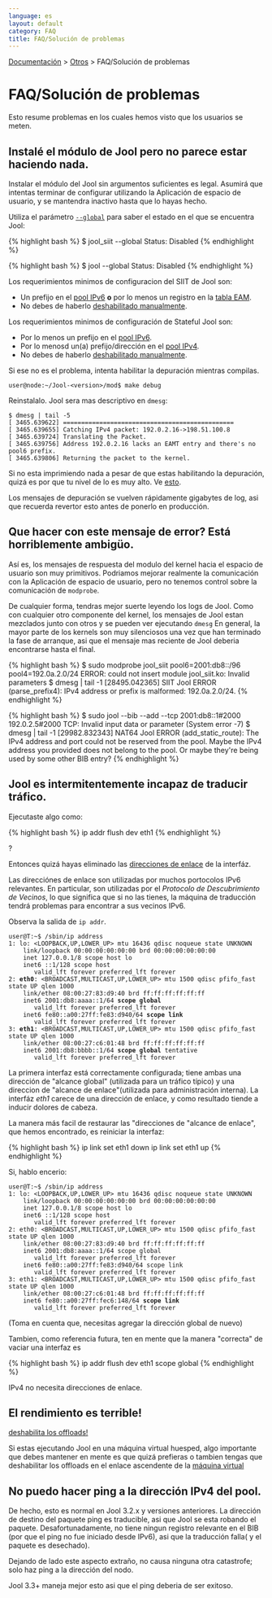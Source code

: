 ```yaml
---
language: es
layout: default
category: FAQ
title: FAQ/Solución de problemas
---
```


[Documentación](documentation.html) > [Otros](documentation.html#miscellaneous) > FAQ/Solución de problemas

# FAQ/Solución de problemas

Esto resume problemas en los cuales hemos visto que los usuarios se meten.


## Instalé el módulo de Jool pero no parece estar haciendo nada.

Instalar el módulo del Jool sin argumentos suficientes es legal. Asumirá que intentas terminar de configurar utilizando la Aplicación de espacio de usuario, y se mantendra inactivo hasta que lo hayas hecho.

Utiliza el parámetro [`--global`](usr-flags-global.html#description) para saber el estado en el que se encuentra Jool:

{% highlight bash %}
$ jool_siit --global
  Status: Disabled
{% endhighlight %}

{% highlight bash %}
$ jool --global
  Status: Disabled
{% endhighlight %}

Los requerimientos minimos de configuracion del SIIT de Jool son:

- Un prefijo en el [pool IPv6](usr-flags-pool6.html) **o** por lo menos un registro en la [tabla EAM](usr-flags-eamt.html).
- No debes de haberlo [deshabilitado manualmente](usr-flags-global.html#enable---disable).

Los requerimientos minimos de configuración de Stateful Jool son:

- Por lo menos un prefijo en el [pool IPv6](usr-flags-pool6.html).
- Por lo menosd un(a) prefijo/dirección en el [pool IPv4](usr-flags-pool4.html).
- No debes de haberlo [deshabilitado manualmente](usr-flags-global.html#enable---disable).


Si ese no es el problema, intenta habilitar la depuración mientras compilas.

	user@node:~/Jool-<version>/mod$ make debug

Reinstalalo. Jool sera mas descriptivo en `dmesg`:

	$ dmesg | tail -5
	[ 3465.639622] ===============================================
	[ 3465.639655] Catching IPv4 packet: 192.0.2.16->198.51.100.8
	[ 3465.639724] Translating the Packet.
	[ 3465.639756] Address 192.0.2.16 lacks an EAMT entry and there's no pool6 prefix.
	[ 3465.639806] Returning the packet to the kernel.

Si no esta imprimiendo nada a pesar de que estas habilitando la depuración, quizá es por que tu nivel de lo es muy alto. Ve [esto](http://elinux.org/Debugging_by_printing#Log_Levels).

Los mensajes de depuración se vuelven rápidamente gigabytes de log, asi que recuerda revertor esto antes de ponerlo en producción.


## Que hacer con este mensaje de error? Está horriblemente ambigüo.

Así es, los mensajes de respuesta del modulo del kernel hacia el espacio de usuario son muy primitivos. Podriamos mejorar realmente la comunicación con la Aplicación de espacio de usuario, pero no tenemos control sobre la comunicación de `modprobe`.

De cualquier forma, tendras mejor suerte leyendo los logs de Jool. Como con cualquier otro componente del kernel, los mensajes de Jool estan mezclados junto con otros y se pueden ver ejecutando `dmesg` En general, la mayor parte de los kernels son muy silenciosos una vez que han terminado la fase de arranque, asi que el mensaje mas reciente de Jool deberia encontrarse hasta el final.


{% highlight bash %}
$ sudo modprobe jool_siit pool6=2001:db8::/96 pool4=192.0a.2.0/24
ERROR: could not insert module jool_siit.ko: Invalid parameters
$ dmesg | tail -1
[28495.042365] SIIT Jool ERROR (parse_prefix4): IPv4 address or prefix is malformed:
192.0a.2.0/24.
{% endhighlight %}

{% highlight bash %}
$ sudo jool --bib --add --tcp 2001:db8::1#2000 192.0.2.5#2000
TCP:
Invalid input data or parameter (System error -7)
$ dmesg | tail -1
[29982.832343] NAT64 Jool ERROR (add_static_route): The IPv4 address and port could not be
reserved from the pool. Maybe the IPv4 address you provided does not belong to the pool.
Or maybe they're being used by some other BIB entry?
{% endhighlight %}

## Jool es intermitentemente incapaz de traducir tráfico.

Ejecutaste algo como:

{% highlight bash %}
ip addr flush dev eth1
{% endhighlight %}

?

Entonces quizá hayas eliminado las [direcciones de enlace](http://es.wikipedia.org/wiki/Direcci%C3%B3n_de_Enlace-Local) de la interfáz.

Las direcciónes de enlace son utilizadas por muchos portocolos IPv6 relevantes. En particular, son utilizadas por el *Protocolo de Descubrimiento de Vecinos*, lo que significa que si no las tienes, la máquina de traducción tendrá problemas para encontrar a sus vecinos IPv6.

Observa la salida de `ip addr`.

<div class="highlight"><pre><code class="bash">user@T:~$ /sbin/ip address
1: lo: &lt;LOOPBACK,UP,LOWER_UP&gt; mtu 16436 qdisc noqueue state UNKNOWN 
    link/loopback 00:00:00:00:00:00 brd 00:00:00:00:00:00
    inet 127.0.0.1/8 scope host lo
    inet6 ::1/128 scope host 
       valid_lft forever preferred_lft forever
2: <strong>eth0</strong>: &lt;BROADCAST,MULTICAST,UP,LOWER_UP&gt; mtu 1500 qdisc pfifo_fast state UP qlen 1000
    link/ether 08:00:27:83:d9:40 brd ff:ff:ff:ff:ff:ff
    inet6 2001:db8:aaaa::1/64 <strong>scope global</strong> 
       valid_lft forever preferred_lft forever
    inet6 fe80::a00:27ff:fe83:d940/64 <strong>scope link</strong> 
       valid_lft forever preferred_lft forever
3: <strong>eth1</strong>: &lt;BROADCAST,MULTICAST,UP,LOWER_UP&gt; mtu 1500 qdisc pfifo_fast state UP qlen 1000
    link/ether 08:00:27:c6:01:48 brd ff:ff:ff:ff:ff:ff
    inet6 2001:db8:bbbb::1/64 <strong>scope global</strong> tentative 
       valid_lft forever preferred_lft forever
</code></pre></div>

La primera interfaz está correctamente configurada; tiene ambas una dirección de "alcance global" (utilizada para un tráfico típico) y una direccion de "alcance de enlace"(utilizada para administración interna). La interfáz _eth1_ carece de una dirección de enlace, y como resultado tiende a inducir dolores de cabeza.  

La manera más facil de restaurar las "direcciones de "alcance de enlace", que hemos encontrado, es reiniciar la interfaz:

{% highlight bash %}
ip link set eth1 down
ip link set eth1 up
{% endhighlight %}

Si, hablo encerio:

<div class="highlight"><pre><code class="bash">user@T:~$ /sbin/ip address
1: lo: &lt;LOOPBACK,UP,LOWER_UP&gt; mtu 16436 qdisc noqueue state UNKNOWN 
    link/loopback 00:00:00:00:00:00 brd 00:00:00:00:00:00
    inet 127.0.0.1/8 scope host lo
    inet6 ::1/128 scope host 
       valid_lft forever preferred_lft forever
2: eth0: &lt;BROADCAST,MULTICAST,UP,LOWER_UP&gt; mtu 1500 qdisc pfifo_fast state UP qlen 1000
    link/ether 08:00:27:83:d9:40 brd ff:ff:ff:ff:ff:ff
    inet6 2001:db8:aaaa::1/64 scope global 
       valid_lft forever preferred_lft forever
    inet6 fe80::a00:27ff:fe83:d940/64 scope link 
       valid_lft forever preferred_lft forever
3: eth1: &lt;BROADCAST,MULTICAST,UP,LOWER_UP> mtu 1500 qdisc pfifo_fast state UP qlen 1000
    link/ether 08:00:27:c6:01:48 brd ff:ff:ff:ff:ff:ff
    inet6 fe80::a00:27ff:fec6:148/64 <strong>scope link</strong> 
       valid_lft forever preferred_lft forever
</code></pre></div>

(Toma en cuenta que, necesitas agregar la dirección global de nuevo)

Tambien, como referencia futura, ten en mente que la manera "correcta" de vaciar una interfaz es


{% highlight bash %}
ip addr flush dev eth1 scope global
{% endhighlight %}

IPv4 no necesita direcciones de enlace.


## El rendimiento es terrible!

[deshabilita los offloads!](offloading.html)

Si estas ejecutando Jool en una máquina virtual huesped, algo importante que debes mantener en mente es que quizá prefieras o tambien tengas que deshabilitar los offloads en el enlace ascendente de la [máquina virtual](http://en.wikipedia.org/wiki/Hypervisor)

## No puedo hacer ping a la dirección IPv4 del pool.

De hecho, esto es normal en Jool 3.2.x y versiones anteriores. La dirección de destino del paquete ping es traducible, asi que Jool se esta robando el paquete. Desafortunadamente, no tiene ningun registro relevante en el BIB (por que el ping no fue iniciado desde IPv6), asi que la traducción falla( y el paquete es desechado).

Dejando de lado este aspecto extraño, no causa ninguna otra catastrofe; solo haz ping a la dirección del nodo.

Jool 3.3+ maneja mejor esto asi que el ping deberia de ser exitoso.
